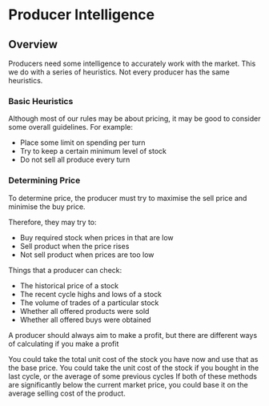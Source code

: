 # Producer Intelligence

## Overview

Producers need some intelligence to accurately work with the market. This we do with a series of heuristics. Not every producer has the same heuristics.


### Basic Heuristics

Although most of our rules may be about pricing, it may be good to consider some overall guidelines. For example:

* Place some limit on spending per turn
* Try to keep a certain minimum level of stock
* Do not sell all produce every turn


### Determining Price

To determine price, the producer must try to maximise the sell price and minimise the buy price.

Therefore, they may try to:

* Buy required stock when prices in that are low
* Sell product when the price rises
* Not sell product when prices are too low

Things that a producer can check:

* The historical price of a stock
* The recent cycle highs and lows of a stock
* The volume of trades of a particular stock
* Whether all offered products were sold
* Whether all offered buys were obtained


A producer should always aim to make a profit, but there are different ways of calculating if you make a profit

You could take the total unit cost of the stock you have now and use that as the base price.
You could take the unit cost of the stock if you bought in the last cycle, or the average of some previous cycles
If both of these methods are significantly below the current market price, you could base it on the average selling cost of the product.
